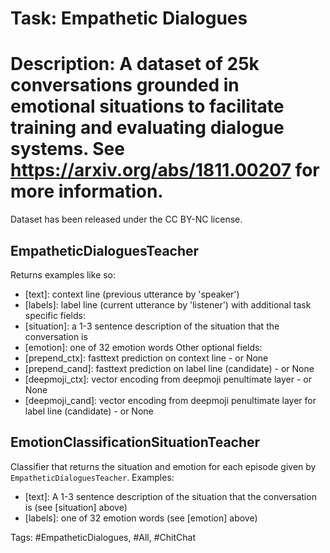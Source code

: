 Task: Empathetic Dialogues
===========================
Description: A dataset of 25k conversations grounded in emotional situations to facilitate training and evaluating dialogue systems. See https://arxiv.org/abs/1811.00207 for more information. 
=========================== 
Dataset has been released under the CC BY-NC license.

## EmpatheticDialoguesTeacher
Returns examples like so: 
- [text]:  context line (previous utterance by 'speaker') 
- [labels]: label line  (current utterance by 'listener') 
with additional task specific fields: 
- [situation]: a 1-3 sentence description of the situation that the conversation is 
- [emotion]: one of 32 emotion words 
Other optional fields: 
- [prepend_ctx]: fasttext prediction on context line - or None 
- [prepend_cand]: fasttext prediction on label line (candidate) - or None 
- [deepmoji_ctx]: vector encoding from deepmoji penultimate layer - or None 
- [deepmoji_cand]: vector encoding from deepmoji penultimate layer for label line (candidate) - or None

## EmotionClassificationSituationTeacher
Classifier that returns the situation and emotion for each episode given by `EmpatheticDialoguesTeacher`. Examples:
- [text]: A 1-3 sentence description of the situation that the conversation is (see [situation] above)
- [labels]: one of 32 emotion words (see [emotion] above)

Tags: #EmpatheticDialogues, #All, #ChitChat
